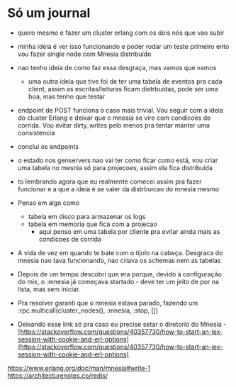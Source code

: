 # Só um journal

- quero mesmo é fazer um cluster erlang com os dois nós que vao subir
- minha ideia é ver isso funcionando e poder rodar um teste primeiro ento vou fazer single node com Mnesia distribuído
- nao tenho ideia de como faz essa desgraça, mas vamos que vamos
    - uma outra ideia que tive foi de ter uma tabela de eventos pra cada client, assim as escritas/leituras ficam
        distrbuídas, pode ser uma boa, mas tenho que testar

- endpoint de POST funciona o caso mais trivial. Vou seguir com a ideia do cluster Erlang e deixar que o mnesia se vire
    com condicoes de corrida. Vou evitar dirty_writes pelo menos pra tentar manter uma consistencia


- concluí os endpoints
- o estado nos genservers nao vai ter como ficar como está, vou criar uma tabela no mesnia só para projecoes, assim ela
    fica distribuida
- to lembrando agora que eu realmente comecei assim pra fazer funcionar e a que a ideia é se valer da distrbuicao do
    mnesia mesmo
- Penso em algo como
    - tabela em disco para armazenar os logs 
    - tabela em memoria que fica com a projecao
        - aqui penso em uma tabela por cliente pra evitar ainda mais as condicoes de corrida

- A vida de vez em quando te bate com o tijolo na cabeça. Desgraca do mnesia nao tava funcionando, nao criava os schemas
    nem as tabelas
- Depois de um tempo descobri que era porque, devido à configuração do mix, o :mnesia já começava startado - deve ter um
    jeito de por na lista, mas sem iniciar.
- Pra resolver garanti que o mnesia estava parado, fazendo um :rpc.multicall(cluster_nodes(), :mnesia, :stop, [])
- Deixando esse link só pra caso eu precise setar o diretorio do Mnesia
    -[https://stackoverflow.com/questions/40357730/how-to-start-an-iex-session-with-cookie-and-erl-options](https://stackoverflow.com/questions/40357730/how-to-start-an-iex-session-with-cookie-and-erl-options)

https://www.erlang.org/doc/man/mnesia#write-1
https://architecturenotes.co/redis/
